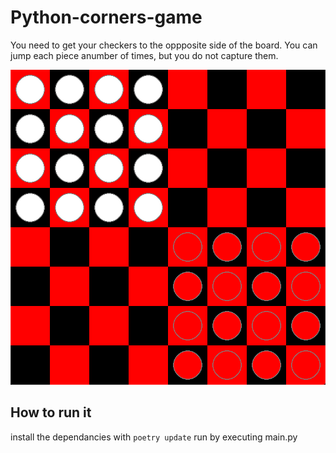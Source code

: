 # Python-corners-game
You need to get your checkers to the oppposite side of the board. You can jump each piece anumber of times, but you do not capture them.

![Game starting position](/assets/gamescreen.png)

## How to run it

install the dependancies with `poetry update`
run by executing main.py